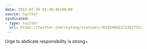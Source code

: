 ```yaml
---
date: 2013-07-30 01:39:45+00:00
source: twitter
syndicated:
- type: twitter
  url: https://twitter.com/roytang/statuses/362024682272202752/
---
```


Urge to abdicate responsibility is strong~